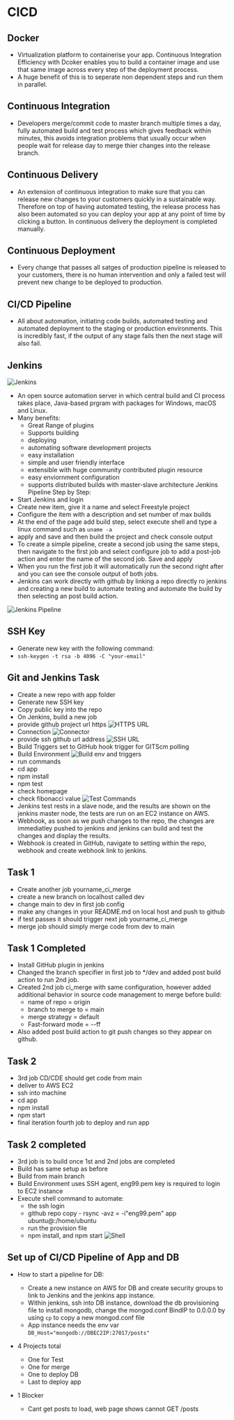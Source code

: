 # CICD
## Docker
- Virtualization platform to containerise your app. Continuous Integration Efficiency with Dcoker enables you to build a container image and use that same image across every step of the deployment process. 
- A huge benefit of this is to seperate non dependent steps and run them in parallel. 

## Continuous Integration
- Developers merge/commit code to master branch multiple times a day, fully automated build and test process which gives feedback within minutes, this avoids integration problems that usually occur when people wait for release day to merge thier changes into the release branch.

## Continuous Delivery
- An extension of continuous integration to make sure that you can release new changes to your customers quickly in a sustainable way. Therefore on top of having automated testing, the release process has also been automated so you can deploy your app at any point of time by clicking a button. In continuous delivery the deployment is completed manually. 

## Continuous Deployment 
- Every change that passes all satges of production pipeline is released to your customers, there is no human intervention and only a failed test will prevent new change to be deployed to production. 

## CI/CD Pipeline
- All about automation, initiating code builds, automated testing and automated deployment to the staging or production environments. This is incredibly fast, if the output of any stage fails then the next stage will also fail. 

## Jenkins
![Jenkins](images/jenkins_pipeline.PNG)
- An open source automation server in which central build and CI process takes place, Java-based prgram with packages for Windows, macOS and Linux.
- Many benefits:
    - Great Range of plugins
    - Supports building
    - deploying
    - automating software development projects
    - easy installation
    - simple and user friendly interface
    - extensible with huge community contributed plugin resource
    - easy enviornment configuration
    - supports distributed builds with master-slave architecture
Jenkins Pipeline Step by Step:
- Start Jenkins and login 
- Create new item, give it a name and select Freestyle project
- Configure the item with a description and set number of max builds
- At the end of the page add build step, select execute shell and type a linux command such as `uname -a`
- apply and save and then build the project and check console output
- To create a simple pipeline, create a second job using the same steps, then navigate to the first job and select configure job to add a post-job action and enter the name of the second job. Save and apply
- When you run the first job it will automatically run the second right after and you can see the console output of both jobs.
- Jenkins can work directly with github by linking a repo directly ro jenkins and creating a new build to automate testing and automate the build by then selecting an post build action. 

![Jenkins Pipeline](images/CICD.png)

## SSH Key
- Generate new key with the following command:
- `ssh-keygen -t rsa -b 4096 -C "your-email"` 

## Git and Jenkins Task
- Create a new repo with app folder
- Generate new SSH key
- Copy public key into the repo 
- On Jenkins, build a new job 
- provide github project url https
![HTTPS URL](images/jenkins-gitlink.PNG)
- Connection
![Connector](images/jenkins_connection.PNG)
- provide ssh github url address
![SSH URL](images/jenkins_ssh.PNG)
- Build Triggers set to GitHub hook trigger for GITScm polling
- Build Environment
![Build env and triggers](images/jenkins_build_trigger.PNG)
- run commands
- cd app
- npm install
- npm test
- check homepage
- check fibonacci value
![Test Commands](images/jenkins_test_commands.PNG)
- Jenkins test rests in a slave node, and the results are shown on the jenkins master node, the tests are run on an EC2 instance on AWS. 
- Webhook, as soon as we push changes to the repo, the changes are immediatley pushed to jenkins and jenkins can build and test the changes and display the results. 
- Webhook is created in GitHub, navigate to setting within the repo, webhook and create webhook link to jenkins.  

## Task 1
- Create another job yourname_ci_merge
- create a new branch on localhost called dev
- change main to dev in first job config 
- make any changes in your README.md on local host and push to github
- if test passes it should trigger next job 
yourname_ci_merge
- merge job should simply merge code from dev to main

## Task 1 Completed
- Install GitHub plugin in jenkins
- Changed the branch specifier in first job to */dev and added post build action to run 2nd job.
- Created 2nd job ci_merge with same configuration, however added additional behavior in source code management to merge before build:
    - name of repo = origin
    - branch to merge to = main
    - merge strategy = default
    - Fast-forward mode = --ff
- Also added post build action to git push changes so they appear on github. 

## Task 2
- 3rd job CD/CDE should get code from main
- deliver to AWS EC2 
- ssh into machine 
- cd app
- npm install
- npm start
- final iteration fourth job to deploy and run app

## Task 2 completed 
- 3rd job is to build once 1st and 2nd jobs are completed
- Build has same setup as before 
- Build from main branch 
- Build Environment uses SSH agent, eng99.pem key is required to login to EC2 instance
- Execute shell command to automate:
    - the ssh login 
    - github repo copy - rsync -avz = -i"eng99.pem" app ubuntu@<OWN-IP-ADDRESS>:/home/ubuntu
    - run the provision file 
    - npm install, and npm start
![Shell](images/3rdjobshell.PNG)

## Set up of CI/CD Pipeline of App and DB 
- How to start a pipeline for DB:  
    - Create a new instance on AWS for DB and create security groups to link to Jenkins and the jenkins app instance. 
    - Within jenkins, ssh into DB instance, download the db provisioning file to install mongodb, change the mongod.conf BindIP to 0.0.0.0 by using `cp` to copy a new mongod.conf file 
    - App instance needs the env var `DB_Host="mongodb://DBEC2IP:27017/posts"`

- 4 Projects total
    - One for Test
    - One for merge
    - One to deploy DB
    - Last to deploy app

- 1 Blocker 
    - Cant get posts to load, web page shows cannot GET /posts